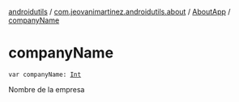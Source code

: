 [androidutils](../../index.md) / [com.jeovanimartinez.androidutils.about](../index.md) / [AboutApp](index.md) / [companyName](./company-name.md)

# companyName

`var companyName: `[`Int`](https://kotlinlang.org/api/latest/jvm/stdlib/kotlin/-int/index.html)

Nombre de la empresa

